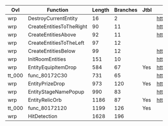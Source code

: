 | Ovl    | Function                 |   Length |   Branches | Jtbl   | WIP                             | %     |
|--------|--------------------------|----------|------------|--------|---------------------------------|-------|
| wrp    | DestroyCurrentEntity     |       16 |          2 |        | https://decomp.me/scratch/aKfDL | 0.99  |
| wrp    | CreateEntitiesToTheRight |       90 |         11 |        | https://decomp.me/scratch/drszJ | 0.993 |
| wrp    | CreateEntitiesAbove      |       92 |         11 |        | https://decomp.me/scratch/ezNeo | 0.99  |
| wrp    | CreateEntitiesToTheLeft  |       97 |         12 |        |                                 |       |
| wrp    | CreateEntitiesBelow      |       99 |         12 |        | https://decomp.me/scratch/yxzDb | 0.993 |
| wrp    | InitRoomEntities         |      151 |         10 |        | https://decomp.me/scratch/thtl9 | 0.981 |
| wrp    | EntityEquipItemDrop      |      584 |         67 | Yes    | https://decomp.me/scratch/R4CBY | 0.993 |
| tt_000 | func_80172C30            |      731 |         65 |        | https://decomp.me/scratch/kmNuQ | 0.963 |
| wrp    | EntityPrizeDrop          |      973 |        120 | Yes    | https://decomp.me/scratch/AO9V2 | 0.947 |
| wrp    | EntityStageNamePopup     |      990 |         83 |        | https://decomp.me/scratch/U3Xj4 | 0.976 |
| wrp    | EntityRelicOrb           |     1186 |         87 | Yes    | https://decomp.me/scratch/t2Tce | 0.638 |
| tt_000 | func_80172120            |     1199 |        126 | Yes    |                                 |       |
| wrp    | HitDetection             |     1628 |        196 |        |                                 |       |
